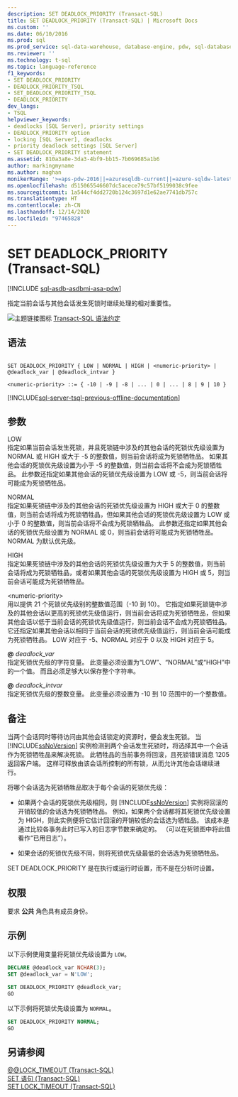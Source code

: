 ```yaml
---
description: SET DEADLOCK_PRIORITY (Transact-SQL)
title: SET DEADLOCK_PRIORITY (Transact-SQL) | Microsoft Docs
ms.custom: ''
ms.date: 06/10/2016
ms.prod: sql
ms.prod_service: sql-data-warehouse, database-engine, pdw, sql-database
ms.reviewer: ''
ms.technology: t-sql
ms.topic: language-reference
f1_keywords:
- SET DEADLOCK_PRIORITY
- DEADLOCK_PRIORITY_TSQL
- SET_DEADLOCK_PRIORITY_TSQL
- DEADLOCK_PRIORITY
dev_langs:
- TSQL
helpviewer_keywords:
- deadlocks [SQL Server], priority settings
- DEADLOCK_PRIORITY option
- locking [SQL Server], deadlocks
- priority deadlock settings [SQL Server]
- SET DEADLOCK_PRIORITY statement
ms.assetid: 810a3a8e-3da3-4bf9-bb15-7b069685a1b6
author: markingmyname
ms.author: maghan
monikerRange: '>=aps-pdw-2016||=azuresqldb-current||=azure-sqldw-latest||>=sql-server-2016||>=sql-server-linux-2017||=azuresqldb-mi-current'
ms.openlocfilehash: d515065546607dc5acece79c57bf5199038c9fee
ms.sourcegitcommit: 1a544cf4dd2720b124c3697d1e62ae7741db757c
ms.translationtype: HT
ms.contentlocale: zh-CN
ms.lasthandoff: 12/14/2020
ms.locfileid: "97465828"
---
```

# <a name="set-deadlock_priority-transact-sql"></a>SET DEADLOCK_PRIORITY (Transact-SQL)
[!INCLUDE [sql-asdb-asdbmi-asa-pdw](../../includes/applies-to-version/sql-asdb-asdbmi-asa-pdw.md)]

  指定当前会话与其他会话发生死锁时继续处理的相对重要性。  
  
 ![主题链接图标](../../database-engine/configure-windows/media/topic-link.gif "“主题链接”图标") [Transact-SQL 语法约定](../../t-sql/language-elements/transact-sql-syntax-conventions-transact-sql.md)  
  
## <a name="syntax"></a>语法  
  
```syntaxsql
  
SET DEADLOCK_PRIORITY { LOW | NORMAL | HIGH | <numeric-priority> | @deadlock_var | @deadlock_intvar }  
  
<numeric-priority> ::= { -10 | -9 | -8 | ... | 0 | ... | 8 | 9 | 10 }  
```  
  
[!INCLUDE[sql-server-tsql-previous-offline-documentation](../../includes/sql-server-tsql-previous-offline-documentation.md)]

## <a name="arguments"></a>参数
 LOW  
 指定如果当前会话发生死锁，并且死锁链中涉及的其他会话的死锁优先级设置为 NORMAL 或 HIGH 或大于 -5 的整数值，则当前会话将成为死锁牺牲品。 如果其他会话的死锁优先级设置为小于 -5 的整数值，则当前会话将不会成为死锁牺牲品。 此参数还指定如果其他会话的死锁优先级设置为 LOW 或 -5，则当前会话将可能成为死锁牺牲品。  
  
 NORMAL  
 指定如果死锁链中涉及的其他会话的死锁优先级设置为 HIGH 或大于 0 的整数值，则当前会话将成为死锁牺牲品，但如果其他会话的死锁优先级设置为 LOW 或小于 0 的整数值，则当前会话将不会成为死锁牺牲品。 此参数还指定如果其他会话的死锁优先级设置为 NORMAL 或 0，则当前会话将可能成为死锁牺牲品。 NORMAL 为默认优先级。  
  
 HIGH  
 指定如果死锁链中涉及的其他会话的死锁优先级设置为大于 5 的整数值，则当前会话将成为死锁牺牲品，或者如果其他会话的死锁优先级设置为 HIGH 或 5，则当前会话可能成为死锁牺牲品。  
  
 \<numeric-priority>  
 用以提供 21 个死锁优先级别的整数值范围（-10 到 10）。 它指定如果死锁链中涉及的其他会话以更高的死锁优先级值运行，则当前会话将成为死锁牺牲品，但如果其他会话以低于当前会话的死锁优先级值运行，则当前会话不会成为死锁牺牲品。 它还指定如果其他会话以相同于当前会话的死锁优先级值运行，则当前会话可能成为死锁牺牲品。 LOW 对应于 -5、NORMAL 对应于 0 以及 HIGH 对应于 5。  
  
 **@** *deadlock_var*  
 指定死锁优先级的字符变量。 此变量必须设置为“LOW”、“NORMAL”或“HIGH”中的一个值。 而且必须足够大以保存整个字符串。  
  
 **@** *deadlock_intvar*  
 指定死锁优先级的整数变量。 此变量必须设置为 -10 到 10 范围中的一个整数值。  
  
## <a name="remarks"></a>备注  
 当两个会话同时等待访问由其他会话锁定的资源时，便会发生死锁。 当 [!INCLUDE[ssNoVersion](../../includes/ssnoversion-md.md)] 实例检测到两个会话发生死锁时，将选择其中一个会话作为死锁牺牲品来解决死锁。 此牺牲品的当前事务将回滚，且死锁错误消息 1205 返回客户端。 这样可释放由该会话所控制的所有锁，从而允许其他会话继续进行。  
  
 将哪个会话选为死锁牺牲品取决于每个会话的死锁优先级：  
  
-   如果两个会话的死锁优先级相同，则 [!INCLUDE[ssNoVersion](../../includes/ssnoversion-md.md)] 实例将回滚的开销较低的会话选为死锁牺牲品。 例如，如果两个会话都将其死锁优先级设置为 HIGH，则此实例便将它估计回滚的开销较低的会话选为牺牲品。 该成本是通过比较各事务此时已写入的日志字节数来确定的。 （可以在死锁图中将此值看作“已用日志”）。
  
-   如果会话的死锁优先级不同，则将死锁优先级最低的会话选为死锁牺牲品。  
  
 SET DEADLOCK_PRIORITY 是在执行或运行时设置，而不是在分析时设置。  
  
## <a name="permissions"></a>权限  
 要求 **公共** 角色具有成员身份。  
  
## <a name="examples"></a>示例  
 以下示例使用变量将死锁优先级设置为 `LOW`。  
  
```sql
DECLARE @deadlock_var NCHAR(3);  
SET @deadlock_var = N'LOW';  
  
SET DEADLOCK_PRIORITY @deadlock_var;  
GO  
```  
  
 以下示例将死锁优先级设置为 `NORMAL`。  
  
```sql
SET DEADLOCK_PRIORITY NORMAL;  
GO  
```  
  
## <a name="see-also"></a>另请参阅  
 [@@LOCK_TIMEOUT (Transact-SQL)](../../t-sql/functions/lock-timeout-transact-sql.md)   
 [SET 语句 (Transact-SQL)](../../t-sql/statements/set-statements-transact-sql.md)   
 [SET LOCK_TIMEOUT (Transact-SQL)](../../t-sql/statements/set-lock-timeout-transact-sql.md)  
  
  
